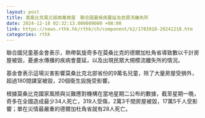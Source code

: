 ```yaml
---
layout: post
title: 莫桑比克風災毀兩萬房屋　聯合國憂疾病蔓延及民眾流離失所
date: 2024-12-18 02:32:13.000000000 +08:00
link: https://news.rthk.hk/rthk/ch/component/k2/1783918-20241218.htm
categories: rthk
---
```


聯合國兒童基金會表示，熱帶氣旋奇多在莫桑比克的德爾加杜角省導致數以千計房屋被毀，憂慮水傳播的疾病會蔓延，以及出現民眾大規模流離失所的情況。

基金會表示這場災害影響莫桑比克北部省份的9萬名兒童，除了大量房屋受損外，超過180間課室被毀，20個衛生設施受影響。

根據莫桑比克國家風險與災難應對機構在當地星期二公布的數據，截至星期一晚，奇多在全國造成最少34人死亡，319人受傷，2萬3千間房屋被毀，17萬5千人受影響；單在災情最嚴重的德爾加杜角省就有28人死亡。
